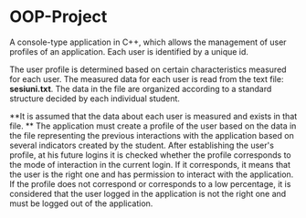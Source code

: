 # OOP-Project
A console-type application in C++, which allows the management of user profiles of an application.
Each user is identified by a unique id.

The user profile is determined based on certain characteristics measured for each user. The measured data for each user is read from the text file: **sesiuni.txt**. The data in the file are organized according to a standard structure decided by each individual student.

**It is assumed that the data about each user is measured and exists in that file.
**
The application must create a profile of the user based on the data in the file representing the previous interactions with the application based on several indicators created by the student. After establishing the user's profile, at his future logins it is checked whether the profile corresponds to the mode of interaction in the current login. If it corresponds, it means that the user is the right one and has permission to interact with the application. If the profile does not correspond or corresponds to a low percentage, it is considered that the user logged in the application is not the right one and must be logged out of the application.
